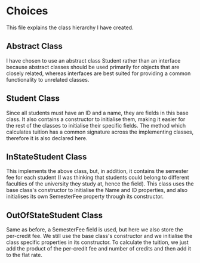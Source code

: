 ﻿# Choices

This file explains the class hierarchy I have created.

## Abstract Class

I have chosen to use an abstract class Student rather than an interface because abstract classes should be used primarily for objects that are closely related, whereas interfaces are best suited for providing a common functionality to unrelated classes.

## Student Class

Since all students must have an ID and a name, they are fields in this base class. It also contains a constructor to initialise them, making it easier for the rest of the classes to initialise their specific fields.
The method which calculates tuition has a common signature across the implementing classes, therefore it is also declared here.

## InStateStudent Class

This implements the above class, but, in addition, it contains the semester fee for each student (I was thinking that students could belong to different faculties of the university they study at, hence the field). This class uses the base class's constructor to initialise the Name and ID properties, and also initialises its own SemesterFee property through its constructor.

## OutOfStateStudent Class

Same as before, a SemesterFee field is used, but here we also store the per-credit fee. We still use the base class's constructor and we initialise the class specific properties in its constructor. To calculate the tuition, we just add the product of the per-credit fee and number of credits and then add it to the flat rate.
